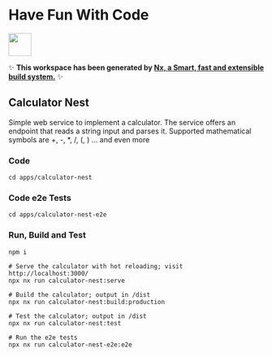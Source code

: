 # Have Fun With Code

<a alt="Nx logo" href="https://nx.dev" target="_blank" rel="noreferrer"><img src="https://raw.githubusercontent.com/nrwl/nx/master/images/nx-logo.png" width="45"></a>

✨ **This workspace has been generated by [Nx, a Smart, fast and extensible build system.](https://nx.dev)** ✨

## Calculator Nest 

Simple web service to implement a calculator. The service offers an endpoint that reads a string input and parses it.
Supported mathematical symbols are +, -, *, /, (, ) ... and even more

### Code
```shell
cd apps/calculator-nest
```

### Code e2e Tests
```shell
cd apps/calculator-nest-e2e
```

### Run, Build and Test

```shell
npm i 

# Serve the calculator with hot reloading; visit http://localhost:3000/
npx nx run calculator-nest:serve

# Build the calculator; output in /dist
npx nx run calculator-nest:build:production

# Test the calculator; output in /dist
npx nx run calculator-nest:test

# Run the e2e tests
npx nx run calculator-nest-e2e:e2e

```

